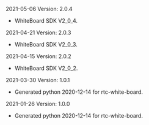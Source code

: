 2021-05-06 Version: 2.0.4
- WhiteBoard SDK V2_0_4.

2021-04-21 Version: 2.0.3
- WhiteBoard SDK V2_0_3.

2021-04-15 Version: 2.0.2
- WhiteBoard SDK V2_0_2.

2021-03-30 Version: 1.0.1
- Generated python 2020-12-14 for rtc-white-board.

2021-01-26 Version: 1.0.0
- Generated python 2020-12-14 for rtc-white-board.

